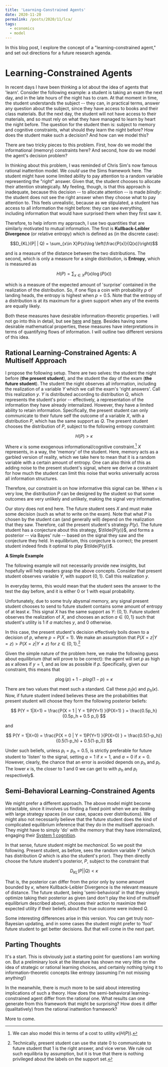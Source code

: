 ```yaml
---
title: 'Learning-Constrained Agents'
date: 2020-11-20
permalink: /posts/2020/11/lca/
tags:
  - economics
  - model
---
```


In this blog post, I explore the concept of a "learning-constrained agent," and set out directions for a future research agenda.

Learning-Constrained Agents
======

In recent days I have been thinking a lot about the idea of agents that 'learn'. Consider the following example: a student is taking an exam the next day, and in the late hours of the night has to cram. At that moment in time, the student understands the subject -- they can, in practical terms, answer any question about the subject, since they have access to books and their class materials. But the next day, the student will not have access to their materials, and so must rely on what they have managed to learn by heart the night before. The question for the student then is: subject to memory and cognitive constraints, what should they learn the night before? How does the student make such a decision? And how can we model this? 

There are two tricky pieces to this problem. First, how do we model the informational (memory) constraints here? And second, how do we model the agent's decision problem? 

In thinking about this problem, I was reminded of Chris Sim's now famous rational inattention model. We *could* use the Sims framework here. The student might have some limited ability to pay attention to a random variable representing the "right" answer. Given that, the student chooses to allocate their attention strategically. My feeling, though, is that this approach is inadequate, because this decision -- to allocate attention -- is made *blindly*: the student does not see the right answer when they choose what to pay attention to. This feels unrealistic, because as we stipulated, a student has access to all information the night before: they can see everything, including information that would have surprised them when they first saw it.

Therefore, to help inform my approach, I use two quantities that are similarly motivated to mutual information. The first is **Kullback-Leibler Divergence** (or relative entropy) which is defined as (in the discrete case):

$$D_{KL}(P| | Q) = \sum_{x\in X}P(x)\log \left(\frac{P(x)}{Q(x)}\right)$$

and is a measure of the distance between the two distributions. The second, which is only a measure for a single distribution, is **Entropy**, which is measured as

$$H(P) = \sum_{x\in X}P(x)\log \left(P(x)\right)$$

which is a measure of the expected amount of 'surprise' contained in the realization of the distribution. So, if one flips a coin with probability $p$ of landing heads, the entropy is highest when $p=0.5$. Note that the entropy of a distribution is at its maximum for a given support when any of the events are equally likely.

Both these measures have desirable information-theoretic properties. I will not go into this in detail, but see [here](https://en.wikipedia.org/wiki/Entropy_(information_theory)) and [here](https://en.wikipedia.org/wiki/Relative_entropy). Besides having some desirable mathematical properties, these measures have interpretations in terms of quantifying flows of information. I will outline two different versions of this idea.

Rational Learning-Constrained Agents: A Multiself Approach 
---------------------------

I propose the following setup. There are two selves: the student the night before (**the present student**), and the student the day of the exam (**the future student**). The student the night observes all information, including the realization of a variable $Y$ which we call the exam's 'right answers'. Call this realization $y$. $Y$ is distributed according to distribution $Q$, which represents the student's prior -- effectively, a representation of the information they have already internalized. However, they have a limited ability to retain information. Specifically, the present student can only communicate to their future self the outcome of a variable $X$, with a distribution $P$, which has the same support as $Q$. The present student chooses the distribution of $P$, subject to the following entropy constraint:

$$H(P)> \kappa$$

Where $\kappa$ is some exogenous informational/cognitive constraint.[^1] $X$ represents, in a way, the 'memory' of the student. Here, memory acts as a garbled version of reality, which we take here to mean that it is a random variable with a certain amount of entropy. One can also think of this as adding noise to the present student's signal, where we derive a constraint for how much the student can limit this noise that works universally across all information structures.

Therefore, our constraint is on how informative this signal can be. When $\kappa$ is very low, the distribution $P$ can be designed by the student so that some outcomes are very unlikely and unlikely, making the signal very informative.

Our story does not end here. The future student sees $X$ and must make some decision (such as what to write on the exam). Note that what $P$ is chosen by the student can (and generally will) depend on the realization that they saw. Therefore, call the present student's strategy $P(y)$. The future student has a conjecture about this strategy, $\tilde{P(y)}$, and forms a posterior -- via Bayes' rule -- based on the signal they saw and the conjecture they held. In equilibrium, this conjecture is correct; the present student indeed finds it optimal to play $\tilde{P(y)}$.

**A Simple Example**

The following example will not necessarily provide new insights, but hopefully will help readers grasp the above concepts. Consider that present student observes variable $Y$, with support $\lbrace 0,1 \rbrace$. Call this realization $y$.

In everyday terms, this would mean that the student sees the answer to the test the day before, and it is either $0$ or $1$ with equal probability.

Unfortunately, due to some truly abysmal memory, any signal present student chooses to send to future student contains some amount of entropy of at least $\kappa$. This signal $X$ has the same support as $Y$: $\lbrace0,1\rbrace$. Future student observes the realization of $X$, and chooses an action $a \in \lbrace0,1 \rbrace$ such that student's utility is $1$ if $a$ matches $y$, and $0$ otherwise.

In this case, the present student's decision effectively boils down to a decision of $p$, where $p = P(X = 1)$. We make an assumption that $P(X=z\vert Y=z)>P(X=z\vert Y\neq z)$ for $z\in \lbrace0,1 \rbrace$.[^2] 

Given the simple nature of the problem here, we make the following guess about equilibrium (that will prove to be correct): the agent will set $p$ as high as $\kappa$ allows if $y=1$, and as low as possible if $p$. Specifically, given our constraint, this means that

$$p \log \left(p\right) + 1-p log  \left(1-p\right)= \kappa$$

There are two values that meet such a standard. Call these $p_{l}(\kappa)$ and $p_{h}(\kappa)$. Now, if future student indeed believes these are the probabilities that present student will choose they form the following posterior beliefs:


$$
P(Y = 1|X=1) = \frac{P(X = 1 | Y = 1)P(Y=1)   }{P(X=1) } = \frac{0.5p_h}{0.5p_h + 0.5 p_l}
$$

and

$$
P(Y = 1|X=0) = \frac{P(X = 0 | Y = 1)P(Y=1)   }{P(X=0) } = \frac{0.5(1-p_h)}{0.5(1-p_h) + 0.5(1-p_l)}
$$

Under such beliefs, unless $p_l=p_h= 0.5$, is strictly preferable for future student to 'listen' to the signal, setting $a = 1$ if $x = 1$, and $a=0$ if $x=0$. However, clearly, the chance that an error is avoided depends on $p_h$ and $p_l$. The lower $\kappa$ is, the closer to $1$ and $0$ we can get to with $p_h$ and $p_l$ respectively$. 


Semi-Behavioral Learning-Constrained Agents
------------

We might prefer a different approach. The above model might become intractable, since it involves us finding a fixed point when we are dealing with large strategy spaces (in our case, spaces over distributions). We might also not necessarily believe that the future student does the kind of complicated equilibrium inference that they do in the multiself approach. They might have to simply 'do' with the memory that they have internalized, engaging their [System 1 cognition](https://books.google.ca/books?id=ZuKTvERuPG8C&redir_esc=y).

In that sense, future student might be *mechanical*. So we posit the following. Present student, as before, sees the random variable $Y$ (which has distribution $Q$ which is also the student's prior). They then directly choose the future student's posterior, $P$, subject to the constraint that

$$
D_{KL}(P||Q) <\kappa
$$

That is, the posterior can differ from the prior only by some amount bounded by $\kappa$, where Kullback-Leibler Divergence is the relevant measure of distance. The future student, being 'semi-behavioral' in that they simply optimize taking their posterior as given (and don't play the kind of multiself equilibrium described above), chooses their action to maximize their expected utility if their beliefs about the true outcome were indeed $Q$.

Some interesting differences arise in this version. You can get truly non-Bayesian updating, and in some cases the student might prefer to 'fool' future student to get better decisions. But that will come in the next part.


Parting Thoughts
---------------------

It's a start. This is obviously just a starting point for questions I am working on. But a preliminary look at the literature has shown me very little on the idea of strategic or rational learning choices, and certainly nothing tying it to information-theoretic concepts like entropy (assuming I'm not missing anything!) 

In the meanwhile, there is much more to be said about interesting implications of such a theory. How does the semi-behavioral learning-constrained agent differ from the rational one. What results can one generate from this framework that might be surprising? How does it differ (qualitatively) from the rational inattention framework?

More to come.


[^1]: We can also model this in terms of a cost to utility $\kappa(H(P))$.

[^2]: Technically, present student can use the state $0$ to communicate to future student that $1$ is the right answer, and vice verse. We rule out such equilibria by assumption, but it is true that there is nothing privileged about the labels on the support set.

